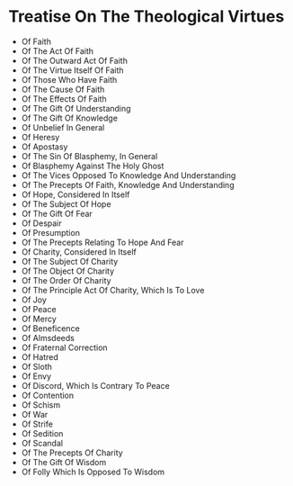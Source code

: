# Treatise On The Theological Virtues

* Of Faith
* Of The Act Of Faith
* Of The Outward Act Of Faith
* Of The Virtue Itself Of Faith
* Of Those Who Have Faith
* Of The Cause Of Faith
* Of The Effects Of Faith
* Of The Gift Of Understanding
* Of The Gift Of Knowledge
* Of Unbelief In General
* Of Heresy
* Of Apostasy
* Of The Sin Of Blasphemy, In General
* Of Blasphemy Against The Holy Ghost
* Of The Vices Opposed To Knowledge And Understanding
* Of The Precepts Of Faith, Knowledge And Understanding
* Of Hope, Considered In Itself
* Of The Subject Of Hope
* Of The Gift Of Fear
* Of Despair
* Of Presumption
* Of The Precepts Relating To Hope And Fear
* Of Charity, Considered In Itself
* Of The Subject Of Charity
* Of The Object Of Charity
* Of The Order Of Charity
* Of The Principle Act Of Charity, Which Is To Love
* Of Joy
* Of Peace
* Of Mercy
* Of Beneficence
* Of Almsdeeds
* Of Fraternal Correction
* Of Hatred
* Of Sloth
* Of Envy
* Of Discord, Which Is Contrary To Peace
* Of Contention
* Of Schism
* Of War
* Of Strife
* Of Sedition
* Of Scandal
* Of The Precepts Of Charity
* Of The Gift Of Wisdom
* Of Folly Which Is Opposed To Wisdom